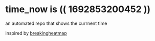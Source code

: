 # time_now is (( 1692853200452 ))

an automated repo that shows the currnent time

inspired by [breakingheatmap](https://github.com/breakingheatmap/breakingheatmap)